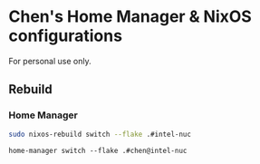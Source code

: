 # Chen's Home Manager & NixOS configurations

For personal use only.

## Rebuild

### Home Manager

```sh
sudo nixos-rebuild switch --flake .#intel-nuc
```

```
home-manager switch --flake .#chen@intel-nuc
```